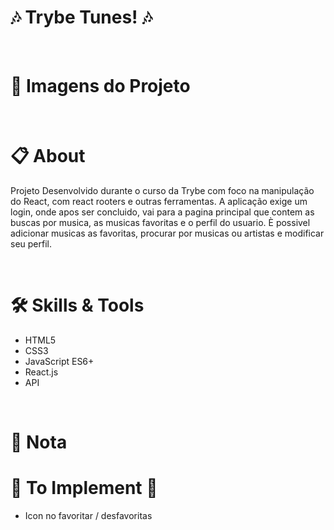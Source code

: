 # :notes: Trybe Tunes! :notes:

<br>

# :camera_flash: Imagens do Projeto


<br>

# :clipboard: About
Projeto Desenvolvido durante o curso da Trybe com foco na manipulação do React, com react rooters e outras ferramentas. A aplicação exige um login, onde apos ser concluido, vai para a pagina principal que contem as buscas por musica, as musicas favoritas e o perfil do usuario. È possivel adicionar musicas as favoritas, procurar por musicas ou artistas e modificar seu perfil.


<br>

# :hammer_and_wrench: Skills & Tools

- HTML5
- CSS3
- JavaScript ES6+
- React.js
- API

<br>

# :scroll: Nota

 
# :construction: To Implement :construction:

- Icon no favoritar / desfavoritas
